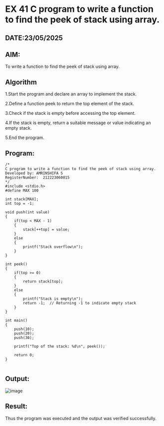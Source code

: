 # EX 41 C program to write a function to find the peek of stack using array.
## DATE:23/05/2025
## AIM:
To write a function to find the peek of stack using array.

## Algorithm
1.Start the program and declare an array to implement the stack.

2.Define a function peek to return the top element of the stack.

3.Check if the stack is empty before accessing the top element.

4.If the stack is empty, return a suitable message or value indicating an empty stack.

5.End the program.
## Program:
```
/*
C program to write a function to find the peek of stack using array.
Developed by: AMRINSHIFA S
RegisterNumber:  212223060015
*/
#include <stdio.h>
#define MAX 100

int stack[MAX];
int top = -1;

void push(int value)
{
    if(top < MAX - 1)
    {
        stack[++top] = value;
    }
    else
    {
        printf("Stack overflow\n");
    }
}

int peek()
{
    if(top >= 0)
    {
        return stack[top];
    }
    else
    {
        printf("Stack is empty\n");
        return -1;  // Returning -1 to indicate empty stack
    }
}

int main()
{
    push(10);
    push(20);
    push(30);

    printf("Top of the stack: %d\n", peek());

    return 0;
}


```

## Output:

![image](https://github.com/user-attachments/assets/28a2ee02-1a3c-4681-890a-80124d8b08ed)


## Result:
Thus the program was executed and the output was verified successfully.
